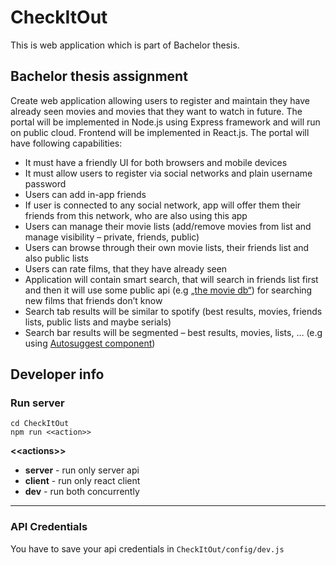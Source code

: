 # CheckItOut
This is web application which is part of Bachelor thesis.

## Bachelor thesis assignment
Create web application allowing users to register and maintain they have already seen movies and movies that they want to watch in future. The portal will be implemented in Node.js using Express framework and will run on public cloud. Frontend will be implemented in React.js. The portal will have following capabilities:
* It must have a friendly UI for both browsers and mobile devices
* It must allow users to register via social networks and plain username password
* Users can add in-app friends
* If user is connected to any social network, app will offer them their friends from this network, who are also using this app
* Users can manage their movie lists (add/remove movies from list and manage visibility – private, friends, public)
* Users can browse through their own movie lists, their friends list and also public lists
* Users can rate films, that they have already seen
* Application will contain smart search, that will search in friends list first and then it will use some public api (e.g [„the movie db“](https://www.themoviedb.org/documentation/api)) for searching new films that friends don’t know
* Search tab results will be similar to spotify (best results, movies, friends lists, public lists and maybe serials)
* Search bar results will be segmented – best results, movies, lists, …  (e.g using [Autosuggest component](http://react-autosuggest.js.org/))

## Developer info

### Run server
`cd CheckItOut`
<br/>
`npm run <<action>>`

**\<\<actions\>\>**
* **server** - run only server api
* **client** - run only react client
* **dev** - run both concurrently

***

### API Credentials

You have to save your api credentials in `CheckItOut/config/dev.js`
